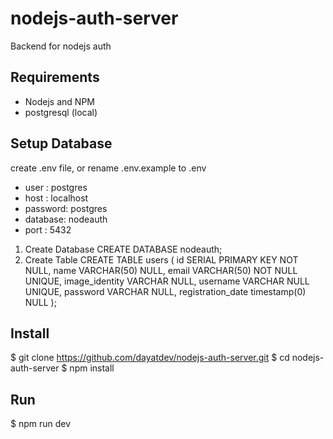 # nodejs-auth-server

Backend for nodejs auth

## Requirements

- Nodejs and NPM
- postgresql (local)

## Setup Database

  create .env file, or rename .env.example to .env

- user : postgres
- host : localhost
- password: postgres
- database: nodeauth
- port : 5432

1. Create Database 
    CREATE DATABASE nodeauth;
2. Create Table
    CREATE TABLE users (
      id SERIAL PRIMARY KEY NOT NULL,
      name VARCHAR(50) NULL,
      email VARCHAR(50) NOT NULL UNIQUE,
      image_identity VARCHAR NULL,
      username VARCHAR NULL UNIQUE,
      password VARCHAR NULL,
      registration_date timestamp(0) NULL
    );

## Install

  $ git clone https://github.com/dayatdev/nodejs-auth-server.git
  $ cd nodejs-auth-server
  $ npm install

## Run
  $ npm run dev
